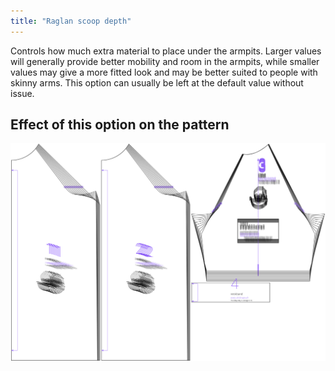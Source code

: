 ```yaml
---
title: "Raglan scoop depth"
---
```


Controls how much extra material to place under the armpits. Larger values will generally provide better mobility and room in the armpits, while smaller values may give a more fitted look and may be better suited to people with skinny arms. This option can usually be left at the default value without issue.



## Effect of this option on the pattern
![This image shows the effect of this option by superimposing several variants that have a different value for this option](shelly_raglanscoopmagnitude_sample.svg "Effect of this option on the pattern")
